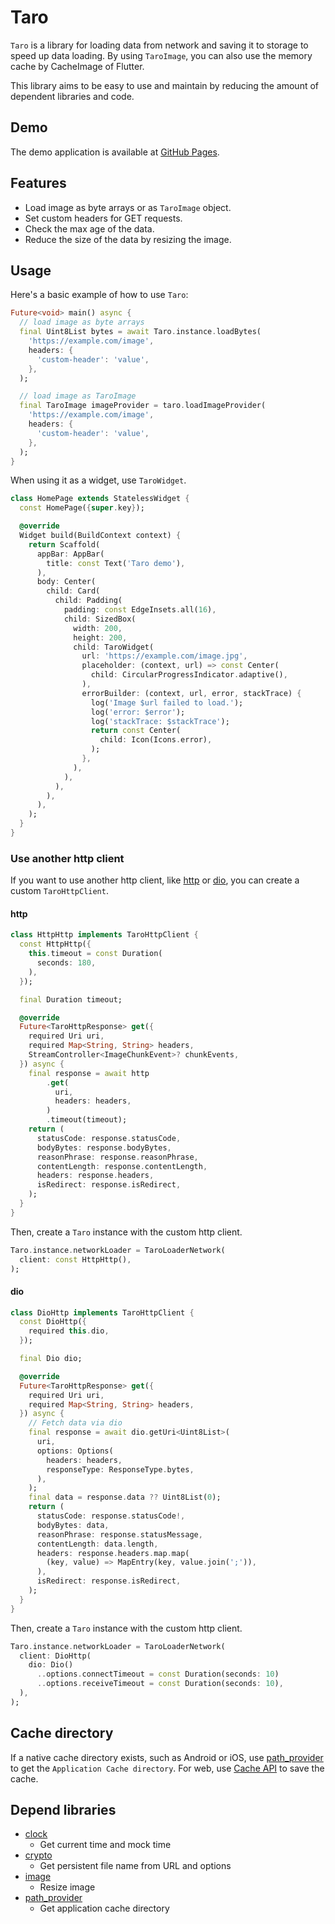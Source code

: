 # Taro

`Taro` is a library for loading data from network and saving it to storage to speed up data loading.
By using `TaroImage`, you can also use the memory cache by CacheImage of Flutter.

This library aims to be easy to use and maintain by reducing the amount of dependent libraries and code.

## Demo

The demo application is available at [GitHub Pages](https://koji-1009.github.io/taro/).

## Features

- Load image as byte arrays or as `TaroImage` object.
- Set custom headers for GET requests.
- Check the max age of the data.
- Reduce the size of the data by resizing the image.

## Usage

Here's a basic example of how to use `Taro`:

```dart
Future<void> main() async {
  // load image as byte arrays
  final Uint8List bytes = await Taro.instance.loadBytes(
    'https://example.com/image',
    headers: {
      'custom-header': 'value',
    },
  );

  // load image as TaroImage
  final TaroImage imageProvider = taro.loadImageProvider(
    'https://example.com/image',
    headers: {
      'custom-header': 'value',
    },
  );
}
```

When using it as a widget, use `TaroWidget`.

```dart
class HomePage extends StatelessWidget {
  const HomePage({super.key});

  @override
  Widget build(BuildContext context) {
    return Scaffold(
      appBar: AppBar(
        title: const Text('Taro demo'),
      ),
      body: Center(
        child: Card(
          child: Padding(
            padding: const EdgeInsets.all(16),
            child: SizedBox(
              width: 200,
              height: 200,
              child: TaroWidget(
                url: 'https://example.com/image.jpg',
                placeholder: (context, url) => const Center(
                  child: CircularProgressIndicator.adaptive(),
                ),
                errorBuilder: (context, url, error, stackTrace) {
                  log('Image $url failed to load.');
                  log('error: $error');
                  log('stackTrace: $stackTrace');
                  return const Center(
                    child: Icon(Icons.error),
                  );
                },
              ),
            ),
          ),
        ),
      ),
    );
  }
}
```

### Use another http client

If you want to use another http client, like [http](https://pub.dev/packages/http) or [dio](https://pub.dev/packages/dio), you can create a custom `TaroHttpClient`.

#### http

```dart
class HttpHttp implements TaroHttpClient {
  const HttpHttp({
    this.timeout = const Duration(
      seconds: 180,
    ),
  });

  final Duration timeout;

  @override
  Future<TaroHttpResponse> get({
    required Uri uri,
    required Map<String, String> headers,
    StreamController<ImageChunkEvent>? chunkEvents,
  }) async {
    final response = await http
        .get(
          uri,
          headers: headers,
        )
        .timeout(timeout);
    return (
      statusCode: response.statusCode,
      bodyBytes: response.bodyBytes,
      reasonPhrase: response.reasonPhrase,
      contentLength: response.contentLength,
      headers: response.headers,
      isRedirect: response.isRedirect,
    );
  }
}
```

Then, create a `Taro` instance with the custom http client.

```dart
Taro.instance.networkLoader = TaroLoaderNetwork(
  client: const HttpHttp(),
);
```

#### dio

```dart
class DioHttp implements TaroHttpClient {
  const DioHttp({
    required this.dio,
  });

  final Dio dio;

  @override
  Future<TaroHttpResponse> get({
    required Uri uri,
    required Map<String, String> headers,
  }) async {
    // Fetch data via dio
    final response = await dio.getUri<Uint8List>(
      uri,
      options: Options(
        headers: headers,
        responseType: ResponseType.bytes,
      ),
    );
    final data = response.data ?? Uint8List(0);
    return (
      statusCode: response.statusCode!,
      bodyBytes: data,
      reasonPhrase: response.statusMessage,
      contentLength: data.length,
      headers: response.headers.map.map(
        (key, value) => MapEntry(key, value.join(';')),
      ),
      isRedirect: response.isRedirect,
    );
  }
}
```

Then, create a `Taro` instance with the custom http client.

```dart
Taro.instance.networkLoader = TaroLoaderNetwork(
  client: DioHttp(
    dio: Dio()
      ..options.connectTimeout = const Duration(seconds: 10)
      ..options.receiveTimeout = const Duration(seconds: 10),
  ),
);
```

## Cache directory

If a native cache directory exists, such as Android or iOS, use [path_provider](https://pub.dev/packages/path_provider) to get the `Application Cache directory`. For web, use [Cache API](https://developer.mozilla.org/en-US/docs/Web/API/Cache) to save the cache.

## Depend libraries

- [clock](https://pub.dev/packages/clock)
  - Get current time and mock time
- [crypto](https://pub.dev/packages/crypto)
  - Get persistent file name from URL and options
- [image](https://pub.dev/packages/image)
  - Resize image
- [path_provider](https://pub.dev/packages/path_provider)
  - Get application cache directory
